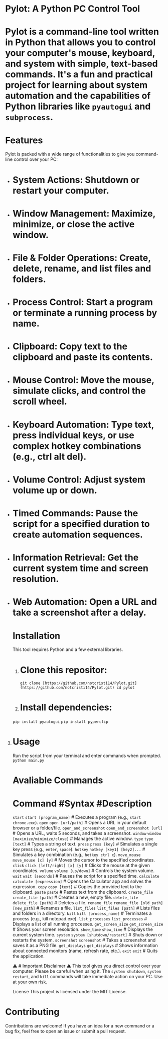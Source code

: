 # Pylot: A Python PC Control Tool

# Pylot is a command-line tool written in Python that allows you to control your computer's mouse, keyboard, and system with simple, text-based commands. It's a fun and practical project for learning about system automation and the capabilities of Python libraries like `pyautogui` and `subprocess`.

# Features
Pylot is packed with a wide range of functionalities to give you command-line control over your PC:
- # System Actions: Shutdown or restart your computer.
- # Window Management: Maximize, minimize, or close the active window.
- # File & Folder Operations: Create, delete, rename, and list files and folders.
- # Process Control: Start a program or terminate a running process by name.
- # Clipboard: Copy text to the clipboard and paste its contents.
- # Mouse Control: Move the mouse, simulate clicks, and control the scroll wheel.
- # Keyboard Automation: Type text, press individual keys, or use complex hotkey combinations (e.g., ctrl alt del).
- # Volume Control: Adjust system volume up or down.
- # Timed Commands: Pause the script for a specified duration to create automation sequences.
- # Information Retrieval: Get the current system time and screen resolution.
- # Web Automation: Open a URL and take a screenshot after a delay.
  # Installation
  This tool requires Python and a few external libraries.
  1. # Clone this repositor:
     ` git clone [https://github.com/notcristi14/Pylot.git](https://github.com/notcristi14/Pylot.git)
       cd pylot
     `
  2. # Install dependencies:
 
   `pip install pyautogui`
   `pip install pyperclip`
   
3. # Usage
   Run the script from your terminal and enter commands when prompted.
   `python main.py
   `
   # Avaliable Commands
   # Command               #Syntax                                   #Description
   `start`                 `start [program_name]`                    # Executes a program (e.g., `start chrome.exe`).
   `open`                  `open [url/path]`                         # Opens a URL in your default browser or a folder/file.
   `open_and_screenshot`   `open_and_screenshot [url]`               # Opens a URL, waits 5 seconds, and takes a screenshot.
   `window`                `window [maximize/minimize/close]`        # Manages the active window.
   `type`                  `type [text]`                             # Types a string of text.
   `press`                 `press [key]`                             # Simulates a single key press (e.g., `enter`, `space`).
   `hotkey`                `hotkey [key1] [key2]...`                 # Simulates a key combination (e.g., `hotkey ctrl c`).
   `move_mouse`            `move_mouse [x] [y]`                      # Moves the cursor to the specified coordinates.
   `click`                 `click [left/right] [x] [y]`              # Clicks the mouse at the given coordinates.
   `volume`                `volume [up/down]`                        # Controls the system volume.
   `wait`                  `wait [seconds]`                          # Pauses the script for a specified time.
   `calculate`             `calculate [expression]`                  # Opens the Calculator app and solves the expression.
   `copy`                  `copy [text]`                             # Copies the provided text to the clipboard.
   `paste`                 `paste`                                   # Pastes text from the clipboard.
   `create_file`           `create_file [path]`                      # Creates a new, empty file.
   `delete_file`           `delete_file [path]`                      # Deletes a file.
   `rename_file`           `rename_file [old_path] [new_path]`       # Renames a file.
   `list_files`            `list_files [path]`                       # Lists files and folders in a directory.
   `kill`                  `kill [process_name]`                     # Terminates a process (e.g., kill notepad.exe).
   `list_processes`       `list_processes`                           # Displays a list of all running processes.
   `get_screen_size`      `get_screen_size`                          # Shows your screen resolution.
   `show_time`            `show_time`                                # Displays the current system time.
   `system`               `system [shutdown/restart]`                # Shuts down or restarts the system.
   `screenshot`           `screenshot`                               # Takes a screenshot and saves it as a PNG file.
   `get_displays`         `get_displays`                             # Shows information about connected monitors (name, refresh rate, etc.).
   `exit`                 `exit`                                     # Quits the application.

   ⚠️ # Important Disclaimer ⚠️
   This tool gives you direct control over your computer. Please be careful when using it. The `system shutdown`, `system restart`, and `kill` commands will take immediate action on your PC. Use at your own risk.

   License
   This project is licensed under the MIT License.

  # Contributing
  Contributions are welcome! If you have an idea for a new command or a bug fix, feel free to open an issue or submit a pull request.

































































